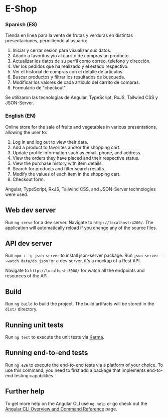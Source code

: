 # E-Shop
### Spanish (ES)
Tienda en linea para la venta de frutas y verduras en distintas presentaciones, permitiendo al usuario:

1. Iniciar y cerrar sesión para visualizar sus datos.
2. Añadir a favoritos y/o al carrito de compras un producto.
3. Actualizar los datos de su perfil como correo, telefono y dirección.
4. Ver los pedidos que ha realizado y el estado respectivo.
5. Ver el historial de compras con el detalle de articulos.
6. Buscar productos y filtrar los resultados de busqueda.
7. Modificar los valores de cada articulo del carrito de compras.
8. Formulario de "checkout".

Se utilizaron las tecnologias de Angular, TypeScript, RxJS, Tailwind CSS y JSON-Server.

### English (EN)
Online store for the sale of fruits and vegetables in various presentations, allowing the user to:

1. Log in and log out to view their data.
2. Add a product to favorites and/or the shopping cart.
3. Update profile information such as email, phone, and address.
4. View the orders they have placed and their respective status.
5. View the purchase history with item details.
6. Search for products and filter search results..
7. Modify the values of each item in the shopping cart.
8. Checkout form.

Angular, TypeScript, RxJS, Tailwind CSS, and JSON-Server technologies were used.


## Web dev server

Run `ng serve` for a dev server. Navigate to `http://localhost:4200/`. The application will automatically reload if you change any of the source files.

## API dev server
Run `npm i -g json-server` to install json-server package.
Run `json-server --watch data/db.json` for a dev server, it's a mockup of a Rest API.

Navigate to `http://localhost:3000/` for watch all the endpoints and resources of the API.

## Build

Run `ng build` to build the project. The build artifacts will be stored in the `dist/` directory.

## Running unit tests

Run `ng test` to execute the unit tests via [Karma](https://karma-runner.github.io).

## Running end-to-end tests

Run `ng e2e` to execute the end-to-end tests via a platform of your choice. To use this command, you need to first add a package that implements end-to-end testing capabilities.

## Further help

To get more help on the Angular CLI use `ng help` or go check out the [Angular CLI Overview and Command Reference](https://angular.io/cli) page.
